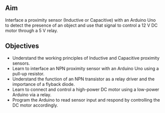 ## Aim
Interface a proximity sensor (Inductive or Capacitive) with an Arduino Uno to detect the presence of an object and use that signal to control a 12 V DC motor through a 5 V relay.

## Objectives 
-	Understand the working principles of Inductive and Capacitive proximity sensors.
-	Learn to interface an NPN proximity sensor with an Arduino Uno using a pull-up resistor.
-	Understand the function of an NPN transistor as a relay driver and the importance of a flyback diode.
-	Learn to connect and control a high-power DC motor using a low-power Arduino via a relay.
-	Program the Arduino to read sensor input and respond by controlling the DC motor accordingly.


